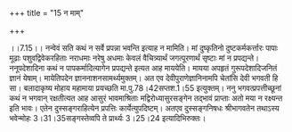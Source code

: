 +++
title = "15 न माम्"

+++
  
  
।।7.15।। नन्वेवं सति कथं न सर्वे प्रपन्ना भवन्ति इत्याह न मामिति। मां
दुष्कृतिनो दुष्टकर्मकर्त्तारः पापाः मूढाः पशुवद्विवेकरहिताः नराधमाः
नरेषु अधमाः केवलं वैचित्र्यार्थं जगत्पूरणार्थं सृष्टाः मां न
प्रपद्यन्ते। ननूपदेशादिना कथं न पापकर्मादित्यागेन प्रपद्यन्ते इत्यत आह
माययेति। मायया अपहृतं गुरूपदेशादिजनितं ज्ञानं येषाम्। मायेतिपदेन
ज्ञाननाशनसामर्थ्यमुक्तम्। अत एव देवीपुराणेज्ञानिनामपि चेतांसि देवी भगवती
हि सा। बलादाकृष्य मोहाय महामाया प्रयच्छति मा.पु.78।42सप्तश.1।55
इत्युक्तम्। ननु भगवत्प्रपत्तीच्छूनां कथं न भगवान् रक्षतीत्यत आह आसुरं
भावमाश्रिताः मद्विरोध्यासुरसङ्गेन तद्भावं प्राप्ताः अतो मया न रक्ष्यन्त
इति भावः। एतेन दुस्सङ्गराहित्येन प्रपत्तिः कार्येत्युपदिष्टम्। अतएव
दुस्सङ्गनिषधः श्रीभागवतेन तथाऽस्य भवेन्मोहः 3।31।35सङ्गस्तेव्वपि ते
प्रार्थ्यः 3।25।24 इत्यादिभिरुक्तः।  
  
